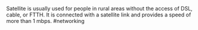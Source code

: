 Satellite is usually used for people in rural areas without the access of DSL, cable, or FTTH. 
It is connected with a satellite link and provides a speed of more than 1 mbps.
#networking 